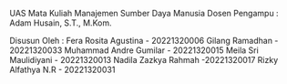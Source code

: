 UAS Mata Kuliah Manajemen Sumber Daya Manusia
Dosen Pengampu : Adam Husain, S.T., M.Kom.

Disusun Oleh :
Fera Rosita Agustina - 20221320006
Gilang Ramadhan - 20221320033
Muhammad Andre Gumilar - 20221320015
Meila Sri Maulidiyani - 20221320013
Nadila Zazkya Rahmah -20221320017
Rizky Alfathya N.R - 20221320031
